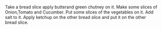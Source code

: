 Take a bread slice apply butterand green chutney on it.
Make some slices of Onion,Tomato and Cucumber.
Put some slices of the vegetables on it.
Add salt to it.
Apply ketchup on the other bread slice and put it on the other bread slice.